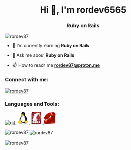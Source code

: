 <h1 align="center">Hi 👋, I'm rordev6565</h1>
<h3 align="center">Ruby on Rails</h3>

<p align="left"> <img src="https://komarev.com/ghpvc/?username=rordev87&label=Profile%20views&color=0e75b6&style=flat" alt="rordev87" /> </p>

- 🌱 I’m currently learning **Ruby on Rails**

- 💬 Ask me about **Ruby on Rails**

- 📫 How to reach me **rordev87@proton.me**

<h3 align="left">Connect with me:</h3>
<p align="left">
<a href="https://dev.to/rordev87" target="blank"><img align="center" src="https://raw.githubusercontent.com/rahuldkjain/github-profile-readme-generator/master/src/images/icons/Social/devto.svg" alt="rordev87" height="30" width="40" /></a>
</p>

<h3 align="left">Languages and Tools:</h3>
<p align="left"> <a href="https://git-scm.com/" target="_blank" rel="noreferrer"> <img src="https://www.vectorlogo.zone/logos/git-scm/git-scm-icon.svg" alt="git" width="40" height="40"/> </a> <a href="https://www.linux.org/" target="_blank" rel="noreferrer"> <img src="https://raw.githubusercontent.com/devicons/devicon/master/icons/linux/linux-original.svg" alt="linux" width="40" height="40"/> </a> <a href="https://rubyonrails.org" target="_blank" rel="noreferrer"> <img src="https://raw.githubusercontent.com/devicons/devicon/master/icons/rails/rails-original-wordmark.svg" alt="rails" width="40" height="40"/> </a> <a href="https://www.ruby-lang.org/en/" target="_blank" rel="noreferrer"> <img src="https://raw.githubusercontent.com/devicons/devicon/master/icons/ruby/ruby-original.svg" alt="ruby" width="40" height="40"/> </a> </p>

<p><img align="left" src="https://github-readme-stats.vercel.app/api/top-langs?username=rordev87&show_icons=true&locale=en&layout=compact" alt="rordev87" /></p>

<p>&nbsp;<img align="center" src="https://github-readme-stats.vercel.app/api?username=rordev87&show_icons=true&locale=en" alt="rordev87" /></p>

<p><img align="center" src="https://github-readme-streak-stats.herokuapp.com/?user=rordev87&" alt="rordev87" /></p>
